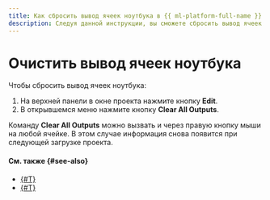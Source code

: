 ```yaml
---
title: Как сбросить вывод ячеек ноутбука в {{ ml-platform-full-name }}
description: Следуя данной инструкции, вы сможете сбросить вывод ячеек ноутбука.
---
```


# Очистить вывод ячеек ноутбука

Чтобы сбросить вывод ячеек ноутбука:

1. На верхней панели в окне проекта нажмите кнопку **Edit**.
1. В открывшемся меню нажмите кнопку **Clear All Outputs**.

Команду **Clear All Outputs** можно вызвать и через правую кнопку мыши на любой ячейке. В этом случае информация снова появится при следующей загрузке проекта.

#### См. также {#see-also}

* [{#T}](../data/connect-to-s3.md)
* [{#T}](../data/connect-to-clickhouse.md)
